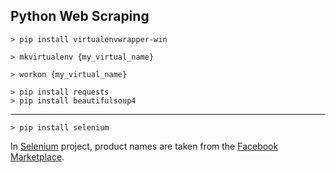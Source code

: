 ## Python Web Scraping
```
> pip install virtualenvwrapper-win
```

```
> mkvirtualenv {my_virtual_name}
```

```
> workon {my_virtual_name}
```

```
> pip install requests
> pip install beautifulsoup4
```

<hr>

```
> pip install selenium
```
In [Selenium](https://selenium-python.readthedocs.io/) project, product names are taken from the [Facebook Marketplace](https://www.facebook.com/marketplace/).
